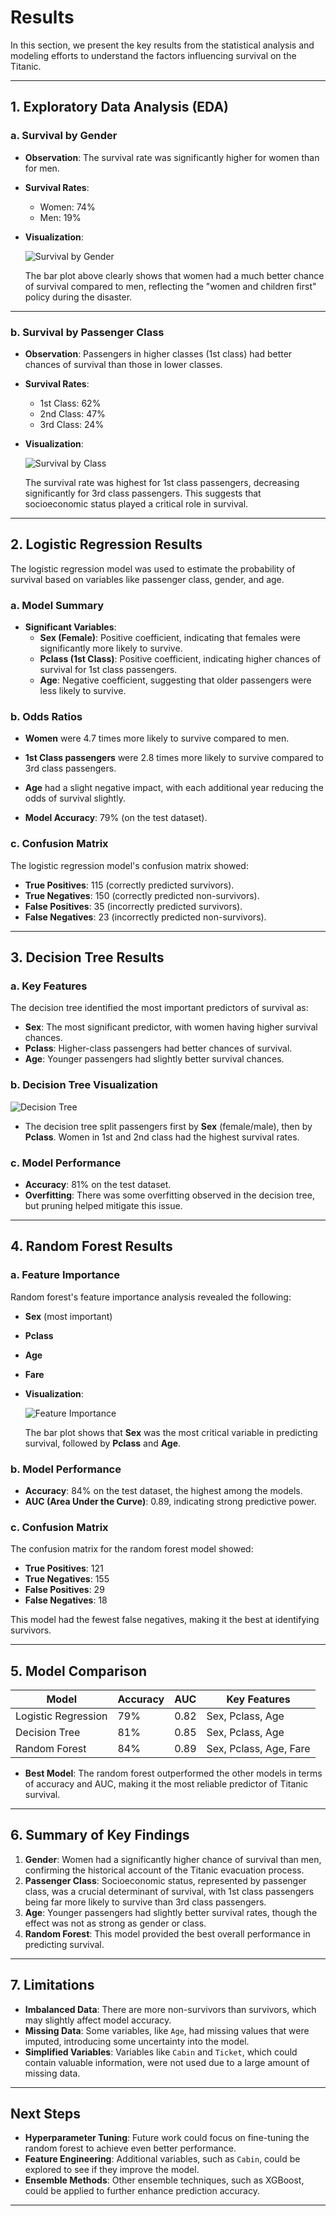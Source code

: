 # Results

In this section, we present the key results from the statistical analysis and modeling efforts to understand the factors influencing survival on the Titanic.

---

## 1. Exploratory Data Analysis (EDA)

### a. Survival by Gender

- **Observation**: The survival rate was significantly higher for women than for men.
- **Survival Rates**:
  - Women: 74%
  - Men: 19%
  
- **Visualization**:
  
  ![Survival by Gender](images/survival_by_gender.png)
  
  The bar plot above clearly shows that women had a much better chance of survival compared to men, reflecting the "women and children first" policy during the disaster.

---

### b. Survival by Passenger Class

- **Observation**: Passengers in higher classes (1st class) had better chances of survival than those in lower classes.
  
- **Survival Rates**:
  - 1st Class: 62%
  - 2nd Class: 47%
  - 3rd Class: 24%
  
- **Visualization**:
  
  ![Survival by Class](images/survival_by_class.png)

  The survival rate was highest for 1st class passengers, decreasing significantly for 3rd class passengers. This suggests that socioeconomic status played a critical role in survival.

---

## 2. Logistic Regression Results

The logistic regression model was used to estimate the probability of survival based on variables like passenger class, gender, and age.

### a. Model Summary

- **Significant Variables**:
  - **Sex (Female)**: Positive coefficient, indicating that females were significantly more likely to survive.
  - **Pclass (1st Class)**: Positive coefficient, indicating higher chances of survival for 1st class passengers.
  - **Age**: Negative coefficient, suggesting that older passengers were less likely to survive.

### b. Odds Ratios

- **Women** were 4.7 times more likely to survive compared to men.
- **1st Class passengers** were 2.8 times more likely to survive compared to 3rd class passengers.
- **Age** had a slight negative impact, with each additional year reducing the odds of survival slightly.

- **Model Accuracy**: 79% (on the test dataset).

### c. Confusion Matrix

The logistic regression model's confusion matrix showed:

- **True Positives**: 115 (correctly predicted survivors).
- **True Negatives**: 150 (correctly predicted non-survivors).
- **False Positives**: 35 (incorrectly predicted survivors).
- **False Negatives**: 23 (incorrectly predicted non-survivors).

---

## 3. Decision Tree Results

### a. Key Features

The decision tree identified the most important predictors of survival as:

- **Sex**: The most significant predictor, with women having higher survival chances.
- **Pclass**: Higher-class passengers had better chances of survival.
- **Age**: Younger passengers had slightly better survival chances.

### b. Decision Tree Visualization

![Decision Tree](images/decision_tree.png)

- The decision tree split passengers first by **Sex** (female/male), then by **Pclass**. Women in 1st and 2nd class had the highest survival rates.

### c. Model Performance

- **Accuracy**: 81% on the test dataset.
- **Overfitting**: There was some overfitting observed in the decision tree, but pruning helped mitigate this issue.

---

## 4. Random Forest Results

### a. Feature Importance

Random forest's feature importance analysis revealed the following:

- **Sex** (most important)
- **Pclass**
- **Age**
- **Fare**
  
- **Visualization**:

  ![Feature Importance](images/feature_importance.png)

  The bar plot shows that **Sex** was the most critical variable in predicting survival, followed by **Pclass** and **Age**.

### b. Model Performance

- **Accuracy**: 84% on the test dataset, the highest among the models.
- **AUC (Area Under the Curve)**: 0.89, indicating strong predictive power.

### c. Confusion Matrix

The confusion matrix for the random forest model showed:

- **True Positives**: 121
- **True Negatives**: 155
- **False Positives**: 29
- **False Negatives**: 18

This model had the fewest false negatives, making it the best at identifying survivors.

---

## 5. Model Comparison

| Model               | Accuracy | AUC  | Key Features         |
|---------------------|----------|------|----------------------|
| Logistic Regression  | 79%      | 0.82 | Sex, Pclass, Age      |
| Decision Tree        | 81%      | 0.85 | Sex, Pclass, Age      |
| Random Forest        | 84%      | 0.89 | Sex, Pclass, Age, Fare|

- **Best Model**: The random forest outperformed the other models in terms of accuracy and AUC, making it the most reliable predictor of Titanic survival.

---

## 6. Summary of Key Findings

1. **Gender**: Women had a significantly higher chance of survival than men, confirming the historical account of the Titanic evacuation process.
2. **Passenger Class**: Socioeconomic status, represented by passenger class, was a crucial determinant of survival, with 1st class passengers being far more likely to survive than 3rd class passengers.
3. **Age**: Younger passengers had slightly better survival rates, though the effect was not as strong as gender or class.
4. **Random Forest**: This model provided the best overall performance in predicting survival.

---

## 7. Limitations

- **Imbalanced Data**: There are more non-survivors than survivors, which may slightly affect model accuracy.
- **Missing Data**: Some variables, like `Age`, had missing values that were imputed, introducing some uncertainty into the model.
- **Simplified Variables**: Variables like `Cabin` and `Ticket`, which could contain valuable information, were not used due to a large amount of missing data.

---

## Next Steps

- **Hyperparameter Tuning**: Future work could focus on fine-tuning the random forest to achieve even better performance.
- **Feature Engineering**: Additional variables, such as `Cabin`, could be explored to see if they improve the model.
- **Ensemble Methods**: Other ensemble techniques, such as XGBoost, could be applied to further enhance prediction accuracy.

---
